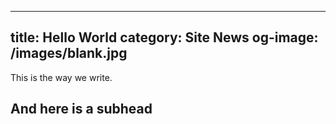 
---
title: Hello World
category: Site News
og-image: /images/blank.jpg
---

This is the way we write.

## And here is a subhead
